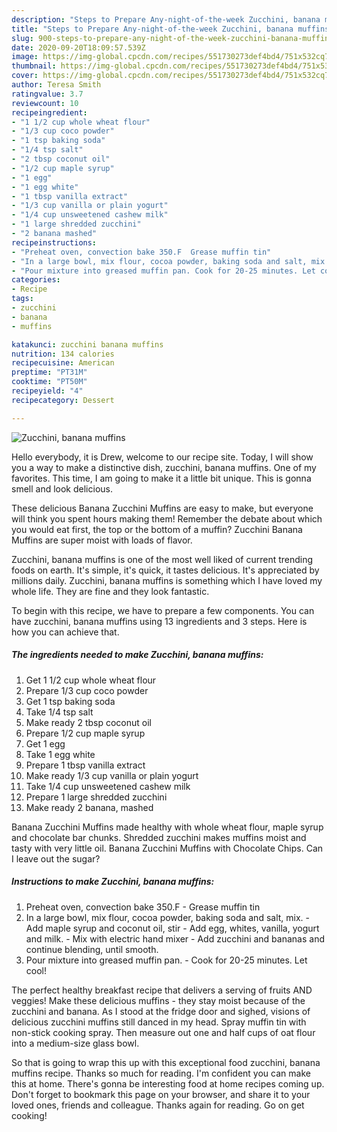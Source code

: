 ```yaml
---
description: "Steps to Prepare Any-night-of-the-week Zucchini, banana muffins"
title: "Steps to Prepare Any-night-of-the-week Zucchini, banana muffins"
slug: 900-steps-to-prepare-any-night-of-the-week-zucchini-banana-muffins
date: 2020-09-20T18:09:57.539Z
image: https://img-global.cpcdn.com/recipes/551730273def4bd4/751x532cq70/zucchini-banana-muffins-recipe-main-photo.jpg
thumbnail: https://img-global.cpcdn.com/recipes/551730273def4bd4/751x532cq70/zucchini-banana-muffins-recipe-main-photo.jpg
cover: https://img-global.cpcdn.com/recipes/551730273def4bd4/751x532cq70/zucchini-banana-muffins-recipe-main-photo.jpg
author: Teresa Smith
ratingvalue: 3.7
reviewcount: 10
recipeingredient:
- "1 1/2 cup whole wheat flour"
- "1/3 cup coco powder"
- "1 tsp baking soda"
- "1/4 tsp salt"
- "2 tbsp coconut oil"
- "1/2 cup maple syrup"
- "1 egg"
- "1 egg white"
- "1 tbsp vanilla extract"
- "1/3 cup vanilla or plain yogurt"
- "1/4 cup unsweetened cashew milk"
- "1 large shredded zucchini"
- "2 banana mashed"
recipeinstructions:
- "Preheat oven, convection bake 350.F  Grease muffin tin"
- "In a large bowl, mix flour, cocoa powder, baking soda and salt, mix.  Add maple syrup and coconut oil, stir  Add egg, whites, vanilla, yogurt and milk.  Mix with electric hand mixer  Add zucchini and bananas and continue blending, until smooth."
- "Pour mixture into greased muffin pan. Cook for 20-25 minutes. Let cool!"
categories:
- Recipe
tags:
- zucchini
- banana
- muffins

katakunci: zucchini banana muffins 
nutrition: 134 calories
recipecuisine: American
preptime: "PT31M"
cooktime: "PT50M"
recipeyield: "4"
recipecategory: Dessert

---
```



![Zucchini, banana muffins](https://img-global.cpcdn.com/recipes/551730273def4bd4/751x532cq70/zucchini-banana-muffins-recipe-main-photo.jpg)

Hello everybody, it is Drew, welcome to our recipe site. Today, I will show you a way to make a distinctive dish, zucchini, banana muffins. One of my favorites. This time, I am going to make it a little bit unique. This is gonna smell and look delicious.

These delicious Banana Zucchini Muffins are easy to make, but everyone will think you spent hours making them! Remember the debate about which you would eat first, the top or the bottom of a muffin? Zucchini Banana Muffins are super moist with loads of flavor.

Zucchini, banana muffins is one of the most well liked of current trending foods on earth. It's simple, it's quick, it tastes delicious. It's appreciated by millions daily. Zucchini, banana muffins is something which I have loved my whole life. They are fine and they look fantastic.


To begin with this recipe, we have to prepare a few components. You can have zucchini, banana muffins using 13 ingredients and 3 steps. Here is how you can achieve that.

<!--inarticleads1-->

##### The ingredients needed to make Zucchini, banana muffins:

1. Get 1 1/2 cup whole wheat flour
1. Prepare 1/3 cup coco powder
1. Get 1 tsp baking soda
1. Take 1/4 tsp salt
1. Make ready 2 tbsp coconut oil
1. Prepare 1/2 cup maple syrup
1. Get 1 egg
1. Take 1 egg white
1. Prepare 1 tbsp vanilla extract
1. Make ready 1/3 cup vanilla or plain yogurt
1. Take 1/4 cup unsweetened cashew milk
1. Prepare 1 large shredded zucchini
1. Make ready 2 banana, mashed


Banana Zucchini Muffins made healthy with whole wheat flour, maple syrup and chocolate bar chunks. Shredded zucchini makes muffins moist and tasty with very little oil. Banana Zucchini Muffins with Chocolate Chips. Can I leave out the sugar? 

<!--inarticleads2-->

##### Instructions to make Zucchini, banana muffins:

1. Preheat oven, convection bake 350.F  - Grease muffin tin
1. In a large bowl, mix flour, cocoa powder, baking soda and salt, mix.  - Add maple syrup and coconut oil, stir  - Add egg, whites, vanilla, yogurt and milk.  - Mix with electric hand mixer  - Add zucchini and bananas and continue blending, until smooth.
1. Pour mixture into greased muffin pan. - Cook for 20-25 minutes. Let cool!


The perfect healthy breakfast recipe that delivers a serving of fruits AND veggies! Make these delicious muffins - they stay moist because of the zucchini and banana. As I stood at the fridge door and sighed, visions of delicious zucchini muffins still danced in my head. Spray muffin tin with non-stick cooking spray. Then measure out one and half cups of oat flour into a medium-size glass bowl. 

So that is going to wrap this up with this exceptional food zucchini, banana muffins recipe. Thanks so much for reading. I'm confident you can make this at home. There's gonna be interesting food at home recipes coming up. Don't forget to bookmark this page on your browser, and share it to your loved ones, friends and colleague. Thanks again for reading. Go on get cooking!

